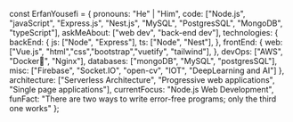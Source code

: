 const ErfanYousefi = {     pronouns: "He" | "Him",     code: ["Node.js", "javaScript", "Express.js", "Nest.js", "MySQL", "PostgresSQL", "MongoDB", "typeScript"],     askMeAbout: ["web dev", "back-end dev"],     technologies: {             backEnd: {             js: ["Node", "Express"],             ts: ["Node", "Nest"],         },         frontEnd: {             web: ["Vue.js", "html","css","bootstrap","vuetify", "tailwind"],         },         devOps: ["AWS", "Docker🐳", "Nginx"],         databases: ["mongoDB", "MySQL", "postgresSQL"],         misc: ["Firebase", "Socket.IO", "open-cv", "IOT", "DeepLearning and AI"]     },     architecture: ["Serverless Architecture", "Progressive web applications", "Single page applications"],     currentFocus: "Node.js Web Development",     funFact: "There are two ways to write error-free programs; only the third one works" };
